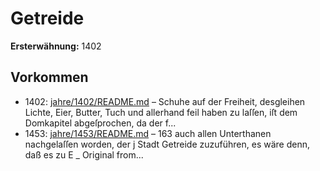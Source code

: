 # Getreide

**Ersterwähnung:** 1402

## Vorkommen
- 1402: [jahre/1402/README.md](../jahre/1402/README.md) – Schuhe auf der Freiheit, desgleihen Lichte, Eier,
Butter, Tuch und allerhand feil haben zu laſſen, iſt dem
Domkapitel abgeſprochen, da der f...
- 1453: [jahre/1453/README.md](../jahre/1453/README.md) – 163 auch allen Unterthanen nachgelaſſen worden, der
j Stadt Getreide zuzuführen, es wäre denn, daß es zu E
_ Original from...
